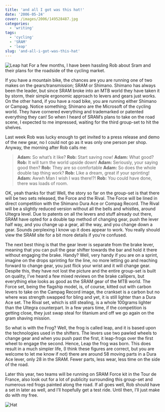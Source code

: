 ```yaml
---
title: 'and all I got was this hat!'
date: '2006-05-24'
cover: /images/2006/149528487.jpg
categories:
  - 'writing'
tags:
  - 'cycling'
  - 'SRAM'
  - 'leap'
slug: 'and-all-i-got-was-this-hat'
---
```


![Leap hat](/images/2006/149528487.jpg)
For a few months, I have been hassling Rob about Sram and their plans for the roadside of the cycling market.

If you have a mountain bike, the chances are you are running one of two makes on the gears/transmission; SRAM or Shimano. Shimano has always been the leader, but since SRAM broke into an MTB world they have taken it by storm, their simple ergonomic approach to levers and gears just works. On the other hand, if you have a road bike, you are running either Shimano or Campag. Notice something; Shimano are the Microsoft of the cycling world. They have cornered everything and trademarked or patented everything they can!
So when I heard of SRAM’s plans to take on the road scene, I expected to me impressed, waiting for the third group-set to hit the shelves.

Last week Rob was lucky enough to get invited to a press release and demo of the new gear, no I could not go as it was only one person per shop. Anyway, the morning after Rob calls me:

> **Adam:** So what’s it like?
> **Rob:** Start saving now!
> **Adam:** What good?
> **Rob:** It will turn the world upside down!
> **Adam:** Seriously, your saying good then?
> **Rob:** They are so comfortable
> **Adam:** So does the whole double tap thing work?
> **Rob:** Like a dream, great if your sprinting!
> **Adam:** Awwh Man I wish I was there!?!
> **Rob:** You could have done, there was loads of room.

OK, yeah thanks for that!
Well, the story so far on the group-set is that there will be two sets released, the Force and the Rival. The Force will be lined in direct competition with the Shimano Dura Ace or Compag Record. The Rival will be a slightly reduced version without all the bells and whistles, around Ultegra level. Due to patents on all the levers and stuff already out there, SRAM have opted for a double tap method of changing gear, push the lever half way, and you change up a gear, all the way, and you change down a gear. Sounds perplexing I know up it does appear to work. You really should view the SRAM site for a bit more details if you're confused.

The next best thing is that the gear lever is separate from the brake lever, meaning that you can pull the gear shifter towards the bar and hold it there without engaging the brake. Handy? Well, very handy if you are on a sprint, imagine on the drops sprinting for the line, no more letting go and reaching forward to change gear, you just flick your wrist and it will change gear.
Despite this, they have not lost the picture and the entire group-set is built on quality, I’ve heard a few mixed reviews on the brake callipers, but everything else looks as good as the SRAM gear of the MTB world.
The Force set, being the flagship model, is, of course, kitted out with carbon levers to take on the Campag Record image, the crankset is a carbon but no where was strength swapped for bling and yet, it is still lighter than a Dura Ace set. The Rival set, which is still stealing, is a whole 100grams lighter than the Ultegra counterpart. In a few years time, if the competition is getting close, they just swap steal for titanium and off we go again on the gram shaving mission.

So what is with the Frog? Well, the frog is called leap, and it is based upon the technologies used in the shifters. The levers use two pawled wheels to change gear and when you push past the first, it leap-frogs over the first wheel to engage the second. Hence, Leap the frog was born. This does result in a much simpler life, (I think these figures are correct, but you are welcome to let me know if not) there are around 58 moving parts in a Dura Ace lever, only 28 in the SRAM. Fewer parts, less wear, less time on the side of the road.

Later this year, two teams will be running on SRAM Force kit in the Tour de France, also look out for a lot of publicity surrounding this group-set and numerous red frogs painted along the road.
If all goes well, Rob should have a set in later as well, and I’ll hopefully get a test ride. Until then, I’ll just make do with my free.

![Hat](/images/2006/149527481.jpg)
